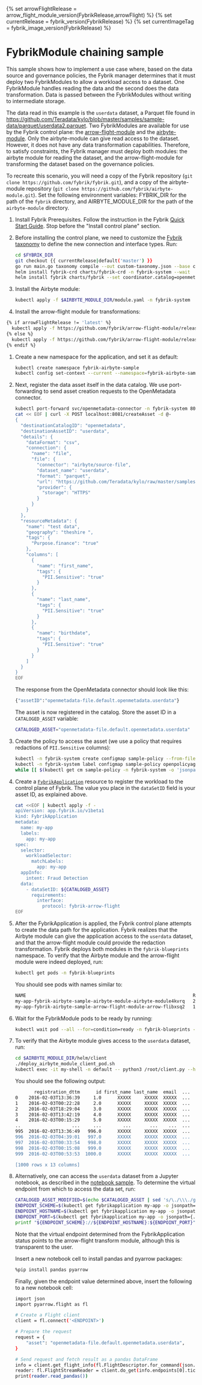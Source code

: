 {% set arrowFlightRelease = arrow_flight_module_version(FybrikRelease,arrowFlight) %}
{% set currentRelease = fybrik_version(FybrikRelease) %}
{% set currentImageTag = fybrik_image_version(FybrikRelease) %}

# FybrikModule chaining sample

This sample shows how to implement a use case where, based on the data source and governance policies, the Fybrik manager determines that it must deploy two FybrikModules to allow a workload access to a dataset. One FybrikModule handles reading the data and the second does the data transformation. Data is passed between the FybrikModules without writing to intermediate storage.

The data read in this example is the `userdata` dataset, a Parquet file found in https://github.com/Teradata/kylo/blob/master/samples/sample-data/parquet/userdata2.parquet. Two FybrikModules are available for use by the Fybrik control plane: the [arrow-flight-module](https://github.com/fybrik/arrow-flight-module) and the [airbyte-module](https://github.com/fybrik/airbyte-module). Only the airbyte-module can give read access to the dataset. However, it does not have any data transformation capabilities. Therefore, to satisfy constraints, the Fybrik manager must deploy both modules: the airbyte module for reading the dataset, and the arrow-flight-module for transforming the dataset based on the governance policies.

To recreate this scenario, you will need a copy of the Fybrik repository (`git clone https://github.com/fybrik/fybrik.git`), and a copy of the airbyte-module repository (`git clone https://github.com/fybrik/airbyte-module.git`). Set the following environment variables: FYBRIK_DIR for the path of the `fybrik` directory, and AIRBYTE_MODULE_DIR for the path of the `airbyte-module` directory.

1. Install Fybrik Prerequisites. Follow the instruction in the Fybrik [Quick Start Guide](https://fybrik.io/dev/get-started/quickstart/). Stop before the "Install control plane" section.

1. Before installing the control plane, we need to customize the [Fybrik taxonomy](https://fybrik.io/dev/tasks/custom-taxonomy/) to define the new connection and interface types. Run:
    ```bash
    cd $FYBRIK_DIR
    git checkout {{ currentRelease|default('master') }}
    go run main.go taxonomy compile --out custom-taxonomy.json --base charts/fybrik/files/taxonomy/taxonomy.json $AIRBYTE_MODULE_DIR/fybrik/fybrik-taxonomy-customize.yaml
    helm install fybrik-crd charts/fybrik-crd -n fybrik-system --wait
    helm install fybrik charts/fybrik --set coordinator.catalog=openmetadata --set openmetadataConnector.openmetadata_endpoint=http://openmetadata.open-metadata:8585/api --set global.tag={{ currentImageTag|default('master') }} -n fybrik-system --wait --set-file taxonomyOverride=custom-taxonomy.json
    ```

1. Install the Airbyte module:
    ```bash
    kubectl apply -f $AIRBYTE_MODULE_DIR/module.yaml -n fybrik-system
    ```

1. Install the arrow-flight module for transformations:
```bash
{% if arrowFlightRelease != 'latest' %}
  kubectl apply -f https://github.com/fybrik/arrow-flight-module/releases/download/{{ arrowFlightRelease }}/module.yaml -n fybrik-system
{% else %}
  kubectl apply -f https://github.com/fybrik/arrow-flight-module/releases/{{ arrowFlightRelease }}/download/module.yaml -n fybrik-system
{% endif %}
```

1. Create a new namespace for the application, and set it as default:
    ```bash
    kubectl create namespace fybrik-airbyte-sample
    kubectl config set-context --current --namespace=fybrik-airbyte-sample
    ```

1. Next, register the data asset itself in the data catalog. We use port-forwarding to send asset creation requests to the OpenMetadata connector.
    ```bash
    kubectl port-forward svc/openmetadata-connector -n fybrik-system 8081:8080 &
    cat << EOF | curl -X POST localhost:8081/createAsset -d @-
    {
      "destinationCatalogID": "openmetadata",
      "destinationAssetID": "userdata",
      "details": {
        "dataFormat": "csv",
        "connection": {
          "name": "file",
          "file": {
            "connector": "airbyte/source-file",
            "dataset_name": "userdata",
            "format": "parquet",
            "url": "https://github.com/Teradata/kylo/raw/master/samples/sample-data/parquet/userdata2.parquet",
            "provider": {
              "storage": "HTTPS"
            }
          }
        }
      },
      "resourceMetadata": {
        "name": "test data",
        "geography": "theshire ",
        "tags": {
          "Purpose.finance": "true"
        },
        "columns": [
          {
            "name": "first_name",
            "tags": {
              "PII.Sensitive": "true"
            }
          },
          {
            "name": "last_name",
            "tags": {
              "PII.Sensitive": "true"
            }
          },
          {
            "name": "birthdate",
            "tags": {
              "PII.Sensitive": "true"
            }
          }
        ]
      }
    }
    EOF
    ```

    The response from the OpenMetadata connector should look like this:
    ```bash
    {"assetID":"openmetadata-file.default.openmetadata.userdata"}
    ```

    The asset is now registered in the catalog. Store the asset ID in a `CATALOGED_ASSET` variable:
    ```bash
    CATALOGED_ASSET="openmetadata-file.default.openmetadata.userdata"
    ```

1. Create the policy to access the asset (we use a policy that requires redactions of `PII.Sensitive` columns):
   ```bash
   kubectl -n fybrik-system create configmap sample-policy --from-file=$AIRBYTE_MODULE_DIR/fybrik/sample-policy-restrictive.rego
   kubectl -n fybrik-system label configmap sample-policy openpolicyagent.org/policy=rego
   while [[ $(kubectl get cm sample-policy -n fybrik-system -o 'jsonpath={.metadata.annotations.openpolicyagent\.org/policy-status}') != '{"status":"ok"}' ]]; do echo "waiting for policy to be applied" && sleep 5; done
   ```

1. Create a [`FybrikApplication`](../reference/crds.md#fybrikapplication) resource to register the workload to the control plane of Fybrik. The value you place in the `dataSetID` field is your asset ID, as explained above.

    ```bash
    cat <<EOF | kubectl apply -f -
    apiVersion: app.fybrik.io/v1beta1
    kind: FybrikApplication
    metadata:
      name: my-app
      labels:
        app: my-app
    spec:
      selector:
        workloadSelector:
          matchLabels:
            app: my-app
      appInfo:
        intent: Fraud Detection
      data:
        - dataSetID: ${CATALOGED_ASSET}
          requirements:
            interface:
              protocol: fybrik-arrow-flight
    EOF
    ```

1. After the FybrikApplication is applied, the Fybrik control plane attempts to create the data path for the application. Fybrik realizes that the Airbyte module can give the application access to the `userdata` dataset, and that the arrow-flight module could provide the redaction transformation. Fybrik deploys both modules in the `fybrik-blueprints` namespace. To verify that the Airbyte module and the arrow-flight module were indeed deployed, run:
   ```bash
   kubectl get pods -n fybrik-blueprints
   ```
   You should see pods with names similar to:
   ```bash
   NAME                                                              READY   STATUS    RESTARTS   AGE
   my-app-fybrik-airbyte-sample-airbyte-module-airbyte-module4kvrq   2/2     Running   0          43s
   my-app-fybrik-airbyte-sample-arrow-flight-module-arrow-flibxsq2   1/1     Running   0          43s
   ```

1. Wait for the FybrikModule pods to be ready by running:
   ```bash
   kubectl wait pod --all --for=condition=ready -n fybrik-blueprints --timeout 10m
   ```

1. To verify that the Airbyte module gives access to the `userdata` dataset, run:
   ```bash
   cd $AIRBYTE_MODULE_DIR/helm/client
   ./deploy_airbyte_module_client_pod.sh
   kubectl exec -it my-shell -n default -- python3 /root/client.py --host my-app-fybrik-airbyte-sample-arrow-flight-module.fybrik-blueprints --port 80 --asset ${CATALOGED_ASSET}
   ```
   You should see the following output:
   ```bash
          registration_dttm      id first_name last_name  email  ...     country birthdate     salary                     title comments
   0    2016-02-03T13:36:39     1.0      XXXXX     XXXXX  XXXXX  ...   Indonesia     XXXXX  140249.37  Senior Financial Analyst         
   1    2016-02-03T00:22:28     2.0      XXXXX     XXXXX  XXXXX  ...       China     XXXXX        NaN                                   
   2    2016-02-03T18:29:04     3.0      XXXXX     XXXXX  XXXXX  ...      France     XXXXX  236219.26                   Teacher         
   3    2016-02-03T13:42:19     4.0      XXXXX     XXXXX  XXXXX  ...      Russia     XXXXX        NaN    Nuclear Power Engineer         
   4    2016-02-03T00:15:29     5.0      XXXXX     XXXXX  XXXXX  ...      France     XXXXX   50210.02             Senior Editor         
   ..                   ...     ...        ...       ...    ...  ...         ...       ...        ...                       ...      ...
   995  2016-02-03T13:36:49   996.0      XXXXX     XXXXX  XXXXX  ...       China     XXXXX  185421.82                                  "
   996  2016-02-03T04:39:01   997.0      XXXXX     XXXXX  XXXXX  ...    Malaysia     XXXXX  279671.68                                   
   997  2016-02-03T00:33:54   998.0      XXXXX     XXXXX  XXXXX  ...      Poland     XXXXX  112275.78                                   
   998  2016-02-03T00:15:08   999.0      XXXXX     XXXXX  XXXXX  ...  Kazakhstan     XXXXX   53564.76        Speech Pathologist         
   999  2016-02-03T00:53:53  1000.0      XXXXX     XXXXX  XXXXX  ...     Nigeria     XXXXX  239858.70                                   
   
   [1000 rows x 13 columns]
   ```

1. Alternatively, one can access the `userdata` dataset from a Jupyter notebook, as described in the [notebook sample](../notebook-read/#read-the-dataset-from-the-notebook). To determine the virtual endpoint from which to access the data set, run:
   ```bash
   CATALOGED_ASSET_MODIFIED=$(echo $CATALOGED_ASSET | sed 's/\./\\\./g')
   ENDPOINT_SCHEME=$(kubectl get fybrikapplication my-app -o jsonpath={.status.assetStates.${CATALOGED_ASSET_MODIFIED}.endpoint.fybrik-arrow-flight.scheme})
   ENDPOINT_HOSTNAME=$(kubectl get fybrikapplication my-app -o jsonpath={.status.assetStates.${CATALOGED_ASSET_MODIFIED}.endpoint.fybrik-arrow-flight.hostname})
   ENDPOINT_PORT=$(kubectl get fybrikapplication my-app -o jsonpath={.status.assetStates.${CATALOGED_ASSET_MODIFIED}.endpoint.fybrik-arrow-flight.port})
   printf "${ENDPOINT_SCHEME}://${ENDPOINT_HOSTNAME}:${ENDPOINT_PORT}"
   ```

   Note that the virtual endpoint determined from the FybrikApplication status points to the arrow-flight transform module, although this is transparent to the user.

   Insert a new notebook cell to install pandas and pyarrow packages:
   ```bash
   %pip install pandas pyarrow
   ```

   Finally, given the endpoint value determined above, insert the following to a new notebook cell:
   ```bash
   import json
   import pyarrow.flight as fl

   # Create a Flight client
   client = fl.connect('<ENDPOINT>')

   # Prepare the request
   request = {
       "asset": "openmetadata-file.default.openmetadata.userdata",
   }

   # Send request and fetch result as a pandas DataFrame
   info = client.get_flight_info(fl.FlightDescriptor.for_command(json.dumps(request)))
   reader: fl.FlightStreamReader = client.do_get(info.endpoints[0].ticket)
   print(reader.read_pandas())
   ```
